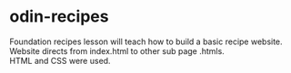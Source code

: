 # odin-recipes
Foundation recipes lesson will teach how to build a basic recipe website.  
Website directs from index.html to other sub page .htmls.  
HTML and CSS were used.  
